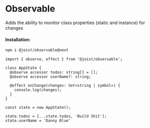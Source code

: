 # Observable

Adds the ability to monitor class properties (static and instance) for changes

#### Installation:

```BASH
npm i @joist/observable@next
```

```TS
import { observe, effect } from '@joist/observable';

class AppState {
  @observe accessor todos: string[] = [];
  @observe accessor userName?: string;

  @effect onChange(changes: Set<string | symbol>) {
    console.log(changes);
  }
}

const state = new AppState();

state.todos = [...state.todos, 'Build Shit'];
state.userName = 'Danny Blue'
```
